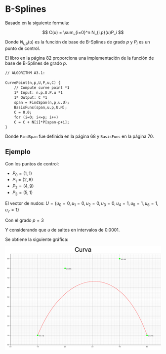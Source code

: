 # B-Splines

Basado en la siguiente formula:

$$ C(u) = \sum_{i=0}^n N_{i,p}(u)P_i $$

Donde $N_{i,p}(u)$ es la función de base de B-Splines de grado $p$ y $P_i$ es un punto de control.

El libro en la página 82 proporciona una implementación de la función de base de B-Splines de grado $p$.

```
// ALGORITHM A3.1: 

CurvePoint(n,p,U,P,u,C) {
    // Compute curve point *1 
    1* Input: n.p.U.P.u *1 
    1* Output: C *1 
    span = FindSpan(n,p,u.U); 
    BasisFuns(span,u.p,U.N); 
    C = 0.0; 
    for (i=O; i<=p; i++) 
    C = C + N[i]*P[span-p+i]; 
}
```
Donde `FindSpan` fue definida en la página 68 y `BasisFuns` en la página 70.

## Ejemplo

Con los puntos de control:
- $P_0=(1,1)$
- $P_1=(2,8)$
- $P_2=(4,9)$
- $P_3=(5,1)$

El vector de nudos: 
$U=\{u_0=0,u_1=0,u_2=0,u_3=0,u_4=1,u_5=1,u_6=1,u_7=1\}$

Con el grado $p=3$

Y considerando que $u$ de saltos en intervalos de $0.0001$.

Se obtiene la siguiente gráfica:

![B-Splines](example.png)
